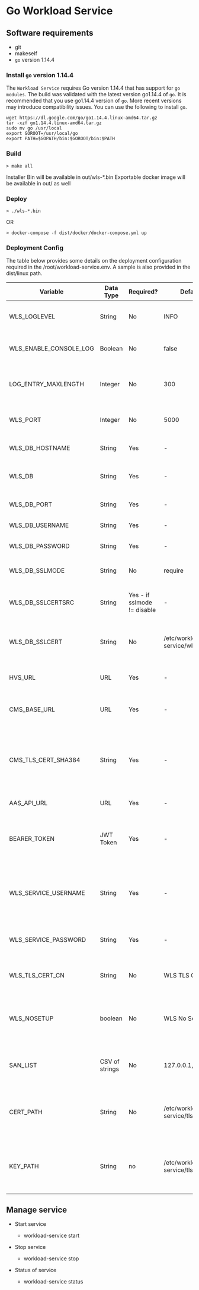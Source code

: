 # Go Workload Service

## Software requirements

- git
- makeself
- `go` version 1.14.4

### Install `go` version 1.14.4

The `Workload Service` requires Go version 1.14.4 that has support for `go modules`. The build was validated with the latest version go1.14.4 of `go`. It is recommended that you use go1.14.4 version of `go`. More recent versions may introduce compatibility issues. You can use the following to install `go`.

```shell
wget https://dl.google.com/go/go1.14.4.linux-amd64.tar.gz
tar -xzf go1.14.4.linux-amd64.tar.gz
sudo mv go /usr/local
export GOROOT=/usr/local/go
export PATH=$GOPATH/bin:$GOROOT/bin:$PATH
```

### Build

```console
> make all
```

Installer Bin will be available in out/wls-*.bin Exportable docker image will be available in out/ as well

### Deploy

```console
> ./wls-*.bin
```

OR

```console
> docker-compose -f dist/docker/docker-compose.yml up
```

### Deployment Config

The table below provides some details on the deployment configuration required in the /root/workload-service.env. A sample is also provided in the dist/linux path.

Variable               | Data Type      | Required?                   | Default Value                          | Description                                                                      | Example
---------------------- | -------------- | --------------------------- | -------------------------------------- | -------------------------------------------------------------------------------- | -------------------------------------------------------
WLS_LOGLEVEL           | String         | No                          | INFO                                   | Logging level of the Workload Service                                            | Info/Error/Debug
WLS_ENABLE_CONSOLE_LOG | Boolean        | No                          | false                                  | If set to true, logs will printed on console                                     | true
LOG_ENTRY_MAXLENGTH    | Integer        | No                          | 300                                    | Maximum length of a log entry for Workload Service                               | 500
WLS_PORT               | Integer        | No                          | 5000                                   | Listener Port of the Workload Service                                            | 5000
WLS_DB_HOSTNAME        | String         | Yes                         | -                                      | Hostname for Postgres DB instance                                                | localhost
WLS_DB                 | String         | Yes                         | -                                      | Database schema name for WLS                                                     | wls_pgdb
WLS_DB_PORT            | String         | Yes                         | -                                      | Postgres DB connection Port                                                      | 5432
WLS_DB_USERNAME        | String         | Yes                         | -                                      | Postgres DB username                                                             | wlsDbUser
WLS_DB_PASSWORD        | String         | Yes                         | -                                      | Password for Postgres DB                                                         | wlsDbPassword
WLS_DB_SSLMODE         | String         | No                          | require                                | DB SSL Connection Mode                                                           | disable/required/prefer/verify-ca/verify-full
WLS_DB_SSLCERTSRC      | String         | Yes - if sslmode != disable | -                                      | Source file path to TLS cert for Postgres instance                               | wlsDbPassword
WLS_DB_SSLCERT         | String         | No                          | /etc/workload-service/wlsdbsslcert.pem | Target File path to TLS cert for Postgres instance                               |
HVS_URL                | URL            | Yes                         | -                                      | Host Verification Service Endpoint                                               | <https://hvs.example.com:8443:/mtwilson/v2/>
CMS_BASE_URL           | URL            | Yes                         | -                                      | Cert Management Service Endpoint                                                 | <https://certservice.example.com:8445:/cms/v1/>
CMS_TLS_CERT_SHA384    | String         | Yes                         | -                                      | Sha384 Hash value of the CMS TLS Certificate - required to validate CMS TLS cert |
AAS_API_URL            | URL            | Yes                         | -                                      | AAS Endpoint                                                                     | <https://authservice.example.com:8444/aas>
BEARER_TOKEN           | JWT Token      | Yes                         | -                                      | JWT token from AAS containing roles required by WLS for setup tasks              |
WLS_SERVICE_USERNAME   | String         | Yes                         | -                                      | Username in AAS which has the relevant roles assigned for WLS                    | admin@wls
WLS_SERVICE_PASSWORD   | String         | Yes                         | -                                      | Password for AAS user account assigned to WLS                                    | wlsAdminPassword
WLS_TLS_CERT_CN        | String         | No                          | WLS TLS Certificate                    | Common Name in WLS TLS Certificate                                               | Acme Inc Enterprise Workload Service Instance
WLS_NOSETUP            | boolean        | No                          | WLS No Setup Flag                      | If set to "true" the setup tasks are skipped, else the setup tasks are skipped   | true/false
SAN_LIST               | CSV of strings | No                          | 127.0.0.1,localhost                    | List of FQDNs to be added on Cert Request to CMS                                 | wls.example.com,workloadserivce.example.com
CERT_PATH              | String         | No                          | /etc/workload-service/tls-cert.pem     | Filesystem path where the CA certificates will be downloaded from CMS            |
KEY_PATH               | String         | no                          | /etc/workload-service/tls.key          | Filesystem path where the SAML verification key from HVS will be stored          |

## Manage service

- Start service

  - workload-service start

- Stop service

  - workload-service stop

- Status of service

  - workload-service status
